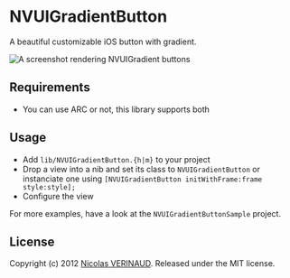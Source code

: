 # NVUIGradientButton

A beautiful customizable iOS button with gradient.

![A screenshot rendering NVUIGradient buttons](https://raw.github.com/nverinaud/NVUIGradientButton/master/images/screen.png)

## Requirements

* You can use ARC or not, this library supports both

## Usage

* Add `lib/NVUIGradientButton.{h|m}` to your project
* Drop a view into a nib and set its class to `NVUIGradientButton` or instanciate one using `[NVUIGradientButton initWithFrame:frame style:style];`
* Configure the view

For more examples, have a look at the `NVUIGradientButtonSample` project.

## License

Copyright (c) 2012 [Nicolas VERINAUD](http://www.nverinaud.com). Released under the MIT license.